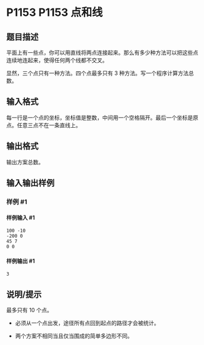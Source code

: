 # P1153 P1153 点和线

## 题目描述

平面上有一些点，你可以用直线将两点连接起来。那么有多少种方法可以把这些点连续地连起来，使得任何两个线都不交叉。

显然，三个点只有一种方法。四个点最多只有 $3$ 种方法。写一个程序计算方法总数。


## 输入格式

每一行是一个点的坐标，坐标值是整数，中间用一个空格隔开。最后一个坐标是原点。任意三点不在一条直线上。

## 输出格式

输出方案总数。


## 输入输出样例

### 样例 #1

#### 样例输入 #1

```
100 -10
-200 0
45 7
0 0
```

#### 样例输出 #1

```
3
```

## 说明/提示

最多只有 $10$  个点。

- 必须从一个点出发，途径所有点回到起点的路径才会被统计。

- 两个方案不相同当且仅当围成的简单多边形不同。
